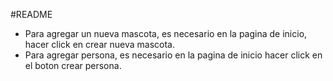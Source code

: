 #README

* Para agregar un nueva mascota, es necesario en la pagina de inicio, hacer click en crear nueva mascota.  
* Para agregar persona, es necesario en la pagina de inicio hacer click en el boton crear persona.